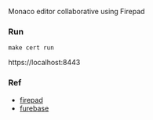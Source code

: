 Monaco editor collaborative using Firepad

### Run

    make cert run

https://localhost:8443


### Ref

* [firepad](https://firepad.io)
* [furebase](https://console.firebase.google.com)
